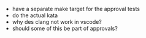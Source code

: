 - have a separate make target for the approval tests
- do the actual kata
- why des clang not work in vscode?
- should some of this be part of approvals?